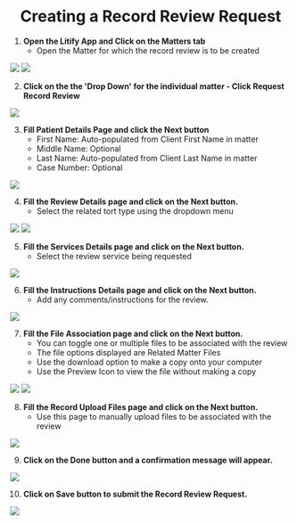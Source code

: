<center><h1>Creating a Record Review Request</h1></center>

1. **Open the Litify App and Click on the Matters tab**
   - Open the Matter for which the record review is to be created

<img src='/images/create_review/Create Review 1.png'/>

<img src='/images/create_review/Create Review 2.png'/>

2. **Click on the the 'Drop Down' for the individual matter - Click <span class='red'>Request Record Review</span>**

<img src='/images/create_review/Create Review 3.png'/>

3. **Fill Patient Details Page and click the <span class='red'>Next</span> button**
   - First Name: Auto-populated from Client First Name in matter
   - Middle Name: Optional
   - Last Name: Auto-populated from Client Last Name in matter
   - Case Number: Optional

<img src='/images/create_review/Create Review 5.png'/>

4. **Fill the <span class='red'>Review Details</span> page and click on the <span class='red'>Next</span> button.**
   - Select the related tort type using the dropdown menu

<img src='/images/create_review/Create Review 7.png'/>
<img src='/images/create_review/Create Review 8.png'/>

5. **Fill the <span class='red'>Services Details</span> page and click on the <span class='red'>Next</span> button.**
   - Select the review service being requested

<img src='/images/create_review/Create Review 10.png'/>

6. **Fill the <span class='red'>Instructions Details</span> page and click on the <span class='red'>Next</span> button.**
   - Add any comments/instructions for the review.

<img src='/images/create_review/Create Review 11.png'/>

7. **Fill the <span class='red'>File Association</span> page and click on the <span class='red'>Next</span> button.**
   - You can toggle one or multiple files to be associated with the review
   - The file options displayed are Related Matter Files
   - Use the download option to make a copy onto your computer
   - Use the Preview Icon to view the file without making a copy

<img src='/images/create_review/Create Review 12.png'/>

<img src='/images/create_review/Create Review 13.png'/>

8. **Fill the <span class='red'>Record Upload Files</span> page and click on the <span class='red'>Next</span> button.**
   - Use this page to manually upload files to be associated with the review

<img src='/images/create_review/Create Review 14.png'/>

9. **Click on the <span class='red'>Done</span> button and a confirmation message will appear.**

<img src='/images/create_review/Create Review 15.png'/>

10. **Click on <span class='red'>Save</span> button to submit the Record Review Request.**

<img src='/images/create_review/Create Review 16.png'/>
